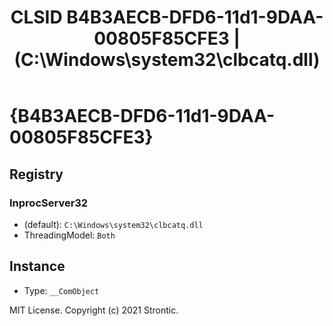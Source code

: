 ﻿---
title: "CLSID B4B3AECB-DFD6-11d1-9DAA-00805F85CFE3 | (C:\\Windows\\system32\\clbcatq.dll)"
excerpt: What is COM-Object CLSID B4B3AECB-DFD6-11d1-9DAA-00805F85CFE3?
---

# {B4B3AECB-DFD6-11d1-9DAA-00805F85CFE3}


## Registry


### InprocServer32

* (default): `C:\Windows\system32\clbcatq.dll`
* ThreadingModel: `Both`

## Instance

* Type: `__ComObject`

MIT License. Copyright (c) 2021 Strontic.


